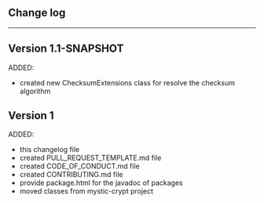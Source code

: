 ## Change log
----------------------

Version 1.1-SNAPSHOT
-------------

ADDED:
 
- created new ChecksumExtensions class for resolve the checksum algorithm

Version 1
-------------

ADDED:
 
- this changelog file
- created PULL_REQUEST_TEMPLATE.md file
- created CODE_OF_CONDUCT.md file
- created CONTRIBUTING.md file
- provide package.html for the javadoc of packages
- moved classes from mystic-crypt project


